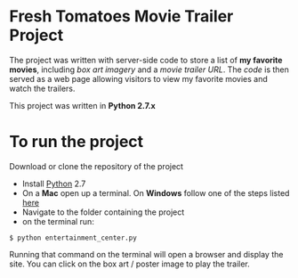 # Fresh Tomatoes Movie Trailer Project
The project was written with server-side code to store a list of **my favorite movies**, including _box art imagery_ and a _movie trailer URL_. The _code_ is then served as a web page allowing visitors to view my favorite movies and watch the trailers.

This project was written in **Python 2.7.x**
# To run the project
Download or clone the repository of the project
* Install [Python](https://www.python.org/) 2.7
* On a **Mac** open up a terminal. On **Windows** follow one of the steps listed [here](https://www.lifewire.com/how-to-open-command-prompt-2618089)
* Navigate to the folder containing the project
* on the terminal run:
```
$ python entertainment_center.py
```

Running that command on the terminal will open a browser and display the site. You can click on the box art / poster image to play the trailer.
